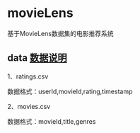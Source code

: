 # movieLens
基于MovieLens数据集的电影推荐系统

## data [数据说明]("http://files.grouplens.org/datasets/movielens/ml-latest-small-README.html")
1、ratings.csv

数据格式：userId,movieId,rating,timestamp

2、movies.csv

数据格式：movieId,title,genres
